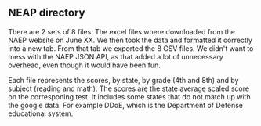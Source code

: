 ## NEAP directory

There are 2 sets of 8 files.  The excel files where downloaded from the NAEP website on June XX.  We then took the data and formatted it correctly into a new tab.  From that tab we exported the 8 CSV files.  We didn't want to mess with the NAEP JSON API, as that added a lot of unnecessary overhead, even though it would have been fun.

Each file represents the scores, by state, by grade (4th and 8th) and by subject (reading and math).  The scores are the state average scaled score on the corresponing test.  It includes some states that do not match up with the google data.  For example DDoE, which is the Department of Defense educational system.
